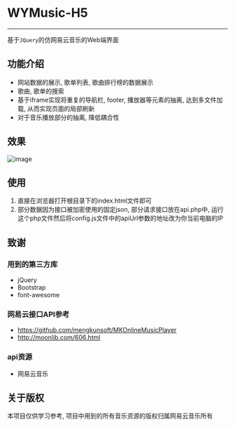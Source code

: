 # WYMusic-H5
---
基于`JQuery`的仿网易云音乐的Web端界面

## 功能介绍
- 网站数据的展示, 歌单列表, 歌曲排行榜的数据展示
- 歌曲, 歌单的搜索
- 基于iframe实现将重复的导航栏, footer, 播放器等元素的抽离, 达到多文件加载, 从而实现页面的局部刷新
- 对于音乐播放部分的抽离, 降低耦合性

## 效果
![image](https://github.com/YKDistinctive/WYMusic-H5/blob/master/img/wangyiyun.gif)

## 使用
1. 直接在浏览器打开根目录下的index.html文件即可
2. 部分数据因为接口被加密使用的固定json, 部分请求接口放在api.php中, 运行这个php文件然后将config.js文件中的apiUrl参数的地址改为你当前电脑的IP

## 致谢
### 用到的第三方库
- jQuery
- Bootstrap
- font-awesome
### 网易云接口API参考
- https://github.com/mengkunsoft/MKOnlineMusicPlayer
- http://moonlib.com/606.html
### api资源
- 网易云音乐

## 关于版权
 本项目仅供学习参考, 项目中用到的所有音乐资源的版权归属网易云音乐所有


